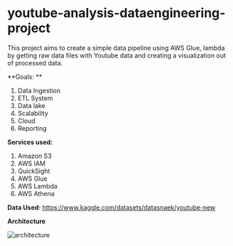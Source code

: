 # youtube-analysis-dataengineering-project
This project aims to create a simple data pipeline using AWS Glue, lambda by getting raw data files with Youtube data and creating a visualization out of processed data.

**Goals: **
1. Data Ingestion
2. ETL System
3. Data lake
4. Scalability
5. Cloud
6. Reporting

**Services used:**
1. Amazon S3
2. AWS IAM
3. QuickSight
4. AWS Glue
5. AWS Lambda
6. AWS Athena

**Data Used:**
https://www.kaggle.com/datasets/datasnaek/youtube-new

**Architecture**

![architecture](https://github.com/akshaythengne/youtube-analysis-dataengineering-project/assets/22563479/675c1316-32ad-4403-b8bb-4955940bb2a3)
